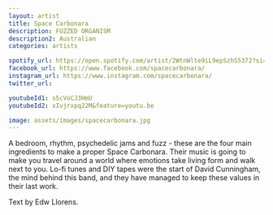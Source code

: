 ```yaml
---
layout: artist
title: Space Carbonara
description: FUZZED ORGANISM
description2: Australian
categories: artists

spotify_url: https://open.spotify.com/artist/2WtnWlte9iL9epSzhS5372?si=1zGU0nPfS4O2hxp6RZMrTA 
facebook_url: https://www.facebook.com/spacecarbonara/ 
instagram_url: https://www.instagram.com/spacecarbonara/ 
twitter_url: 

youtubeId1: s5cVoCJ3HmU
youtubeId2: xIvjrxpq22M&feature=youtu.be

image: assets/images/spacecarbonara.jpg
---
```


A bedroom, rhythm, psychedelic jams and fuzz - these are the four main ingredients to make a proper Space Carbonara. Their music is going to make you travel around a world where emotions take living form and walk next to you. Lo-fi tunes and DIY tapes were the start of David Cunningham, the mind behind this band, and they have managed to keep these values in their last work.

Text by Edw Llorens.